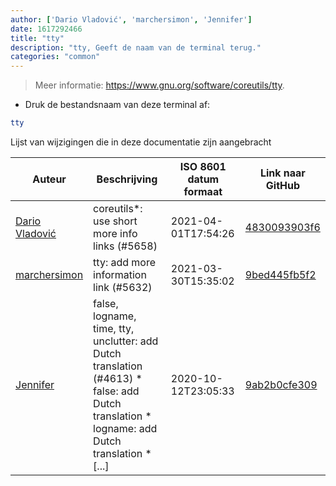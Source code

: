 ```yaml
---
author: ['Dario Vladović', 'marchersimon', 'Jennifer']
date: 1617292466
title: "tty"
description: "tty, Geeft de naam van de terminal terug."
categories: "common"
---
```

> Meer informatie: <https://www.gnu.org/software/coreutils/tty>.

- Druk de bestandsnaam van deze terminal af:

```bash
tty
```
Lijst van wijzigingen die in deze documentatie zijn aangebracht


Auteur | Beschrijving | ISO 8601 datum formaat | Link naar GitHub
------|-----|-----|-----
[Dario Vladović](mailto:d.vladimyr@gmail.com) | coreutils*: use short more info links (#5658) | 2021-04-01T17:54:26 | [4830093903f6](https://github.com/tldr-pages/tldr/commit/4830093903f66ccf3ebbc2ecf477286e45edac59)
[marchersimon](mailto:50295997+marchersimon@users.noreply.github.com) | tty: add more information link (#5632) | 2021-03-30T15:35:02 | [9bed445fb5f2](https://github.com/tldr-pages/tldr/commit/9bed445fb5f2b3fa6fc2ecdfeb6d5d83f922c7c4)
[Jennifer](mailto:42771751+JenniX3@users.noreply.github.com) | false, logname, time, tty, unclutter: add Dutch translation (#4613) * false: add Dutch translation * logname: add Dutch translation * [...] | 2020-10-12T23:05:33 | [9ab2b0cfe309](https://github.com/tldr-pages/tldr/commit/9ab2b0cfe309c87971c3723406a94fa02deb4f40)

